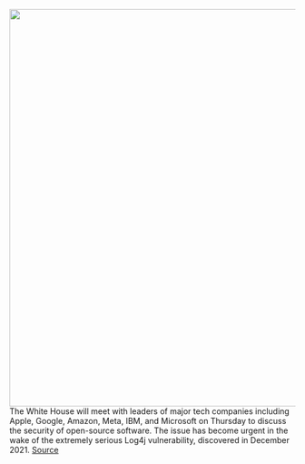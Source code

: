 <img src='https://cdn.vox-cdn.com/thumbor/u5hxOWfigKnZTCyh3iX06hFk7kM=/0x0:2040x1360/1200x800/filters:focal(857x517:1183x843)/cdn.vox-cdn.com/uploads/chorus_image/image/70383280/acastro_210708_4663_0001.0.jpg' width='700px' /><br/>
The White House will meet with leaders of major tech companies including Apple, Google, Amazon, Meta, IBM, and Microsoft on Thursday to discuss the security of open-source software. The issue has become urgent in the wake of the extremely serious Log4j vulnerability, discovered in December 2021.
<a href='https://www.theverge.com/2022/1/13/22881813/white-house-tech-summit-apple-google-meta-amazon-open-source-security'> Source <a/>